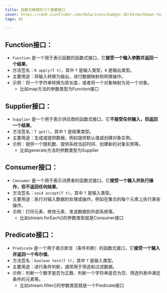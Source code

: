 ```yaml
---
title: 函数式编程的几个重要接口
cover: https://cdn0.iconfinder.com/data/icons/badges-26/54/markdown-format-mark-down-arrow-sign-badge-1024.png
tags: AI

---
```


## Function接口：

- `Function` 是一个用于表示函数的函数式接口，它**接受一个输入参数并返回一个结果**。
- 方法签名：`R apply(T t)`，其中 `T` 是输入类型，`R` 是输出类型。
- 主要用途：将输入转换为输出，进行数据映射和转换操作。
- 示例：将一个字符串转换为其长度，或者将一个对象映射为另一个对象。
  - 比如map方法的参数类型为Function接口

## Supplier接口：

- `Supplier` 是一个用于表示供应商的函数式接口，它**不接受任何输入，但返回一个结果**。
- 方法签名：`T get()`，其中 `T` 是结果类型。
- 主要用途：生成或提供数据，例如提供默认值或创建对象实例。
- 示例：提供一个随机数、提供系统当前时间、创建新的对象实例等。
  - 比如generate方法的参数类型为Supplier

## Consumer接口：

- `Consumer` 是一个用于表示消费者的函数式接口，它**接受一个输入并执行操作，但不返回任何结果**。
- 方法签名：`void accept(T t)`，其中 `T` 是输入类型。
- 主要用途：执行对输入数据的处理或操作，例如在集合的每个元素上执行某些操作。
- 示例：打印元素、修改元素、发送数据到外部系统等。
  - 比如stream.forEach()的参数类型就是Consumer接口

## Predicate接口：

- `Predicate` 是一个用于表示断言（条件判断）的函数式接口，它**接受一个输入并返回一个布尔值**。
- 方法签名：`boolean test(T t)`，其中 `T` 是输入类型。
- 主要用途：进行条件判断，通常用于筛选和过滤数据。
- 示例：判断一个数字是否为正数、判断一个字符串是否为空、筛选列表中满足条件的元素等。
  - 比如stream.filter()的参数类型就是一个Predicate接口